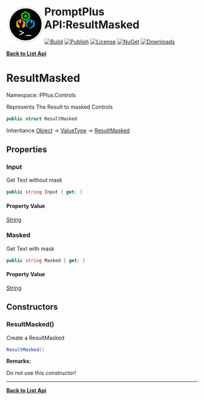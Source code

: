 # <img align="left" width="100" height="100" src="../images/icon.png">PromptPlus API:ResultMasked 

[![Build](https://github.com/FRACerqueira/PromptPlus/workflows/Build/badge.svg)](https://github.com/FRACerqueira/PromptPlus/actions/workflows/build.yml)
[![Publish](https://github.com/FRACerqueira/PromptPlus/actions/workflows/publish.yml/badge.svg)](https://github.com/FRACerqueira/PromptPlus/actions/workflows/publish.yml)
[![License](https://img.shields.io/github/license/FRACerqueira/PromptPlus)](https://github.com/FRACerqueira/PromptPlus/blob/master/LICENSE)
[![NuGet](https://img.shields.io/nuget/v/PromptPlus)](https://www.nuget.org/packages/PromptPlus/)
[![Downloads](https://img.shields.io/nuget/dt/PromptPlus)](https://www.nuget.org/packages/PromptPlus/)

[**Back to List Api**](./apis.md)

# ResultMasked

Namespace: PPlus.Controls

Represents The Result to masked Controls

```csharp
public struct ResultMasked
```

Inheritance [Object](https://docs.microsoft.com/en-us/dotnet/api/system.object) → [ValueType](https://docs.microsoft.com/en-us/dotnet/api/system.valuetype) → [ResultMasked](./pplus.controls.resultmasked.md)

## Properties

### <a id="properties-input"/>**Input**

Get Text without mask

```csharp
public string Input { get; }
```

#### Property Value

[String](https://docs.microsoft.com/en-us/dotnet/api/system.string)<br>

### <a id="properties-masked"/>**Masked**

Get Text with mask

```csharp
public string Masked { get; }
```

#### Property Value

[String](https://docs.microsoft.com/en-us/dotnet/api/system.string)<br>

## Constructors

### <a id="constructors-.ctor"/>**ResultMasked()**

Create a ResultMasked

```csharp
ResultMasked()
```

**Remarks:**

Do not use this constructor!


- - -
[**Back to List Api**](./apis.md)
